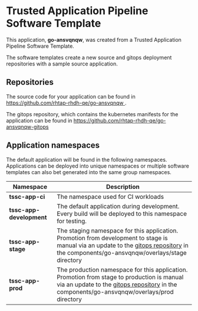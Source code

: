 # Trusted Application Pipeline Software Template

This application, **go-ansvqnqw**, was created from a Trusted Application Pipeline Software Template.

The software templates create a new source and gitops deployment repositories with a sample source application. 

## Repositories

The source code for your application can be found in [https://github.com/rhtap-rhdh-qe/go-ansvqnqw ](https://github.com/rhtap-rhdh-qe/go-ansvqnqw ).
 
The gitops repository, which contains the kubernetes manifests for the application can be found in 
[https://github.com/rhtap-rhdh-qe/go-ansvqnqw-gitops ](https://github.com/rhtap-rhdh-qe/go-ansvqnqw-gitops ) 

## Application namespaces 

The default application will be found in the following namespaces. Applications can be deployed into unique namespaces or multiple software templates can also bet generated into the same group namespaces.  

|  Namespace   |  Description   |  
| -------- | -------- |
| **tssc-app-ci** | The namespace used for CI workloads |
| **tssc-app-development** | The default application during development. Every build will be deployed to this namespace for testing. |
| **tssc-app-stage** | The staging namespace for this application. Promotion from development to stage is manual via an update to the [gitops repository](https://github.com/rhtap-rhdh-qe/go-ansvqnqw-gitops ) in the components/go-ansvqnqw/overlays/stage directory |
| **tssc-app-prod** | The production namespace for this application. Promotion from stage to production is manual via an update to the [gitops repository](https://github.com/rhtap-rhdh-qe/go-ansvqnqw-gitops ) in the components/go-ansvqnqw/overlays/prod directory |